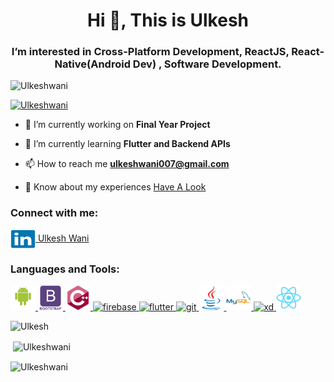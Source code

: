 
<h1 align="center">Hi 👋, This is Ulkesh</h1>
<h3 align="center">I’m interested in Cross-Platform Development, ReactJS, React-Native(Android Dev) , Software Development.</h3>

<p align="left"> <img src="https://komarev.com/ghpvc/?username=Ulkeshwani&label=Profile%20views&color=0e75b6&style=flat" alt="Ulkeshwani" /> </p>

<p align="left" class="trophy"> <a href="https://github.com/ryo-ma/github-profile-trophy"><img src="https://github-profile-trophy.vercel.app/?username=Ulkeshwani" alt="Ulkeshwani" /></a> </p>

- 🔭 I’m currently working on **Final Year Project**

- 🌱 I’m currently learning **Flutter and Backend APIs**

- 📫 How to reach me **ulkeshwani007@gmail.com**

- 📄 Know about my experiences [Have A Look](https://drive.google.com/file/d/1HzT7foxJ44T-Qao3cOEZHyZcQlxAiByf/view?usp=sharing)

<h3 align="left">Connect with me:</h3>
<p align="left">
  <a href="https://www.linkedin.com/in/ulkesh-wani-364230151/" target="blank">
    <img align="center" src="https://raw.githubusercontent.com/devicons/devicon/master/icons/linkedin/linkedin-original.svg" alt="Ulkeshwanilinkedin" height="30" width="40" />
    Ulkesh Wani
  </a>

<h3 align="left">Languages and Tools:</h3>
<p align="left"> 
  <a href="https://developer.android.com" target="_blank"> 
    <img src="https://raw.githubusercontent.com/devicons/devicon/master/icons/android/android-original-wordmark.svg" alt="android" width="40" height="40"/> 
  </a> 
  <a href="https://getbootstrap.com" target="_blank"> 
    <img src="https://raw.githubusercontent.com/devicons/devicon/master/icons/bootstrap/bootstrap-plain-wordmark.svg" alt="bootstrap" width="40" height="40"/> 
  </a> 
  <a href="https://www.w3schools.com/cpp/" target="_blank"> 
    <img src="https://raw.githubusercontent.com/devicons/devicon/master/icons/cplusplus/cplusplus-original.svg" alt="cplusplus" width="40" height="40"/> 
  </a>  
  <a href="https://firebase.google.com/" target="_blank">
    <img src="https://www.vectorlogo.zone/logos/firebase/firebase-icon.svg" alt="firebase" width="40" height="40"/> 
  </a> 
  <a href="https://flutter.dev" target="_blank"> 
    <img src="https://www.vectorlogo.zone/logos/flutterio/flutterio-icon.svg" alt="flutter" width="40" height="40"/> 
  </a> 
  <a href="https://git-scm.com/" target="_blank"> 
    <img src="https://www.vectorlogo.zone/logos/git-scm/git-scm-icon.svg" alt="git" width="40" height="40"/> 
  </a> 
  <a href="https://www.java.com" target="_blank"> 
    <img src="https://raw.githubusercontent.com/devicons/devicon/master/icons/java/java-original.svg" alt="java" width="40" height="40"/> 
  </a> 
  <a href="https://www.mysql.com/" target="_blank"> 
    <img src="https://raw.githubusercontent.com/devicons/devicon/master/icons/mysql/mysql-original-wordmark.svg" alt="mysql" width="40" height="40"/> 
  </a> 
  <a href="https://www.adobe.com/products/xd.html" target="_blank"> 
    <img src="https://cdn.worldvectorlogo.com/logos/adobe-xd.svg" alt="xd" width="40" height="40"/> 
  </a>
  <a href="https://reactjs.org/" target="_blank"> 
    <img src="https://raw.githubusercontent.com/devicons/devicon/master/icons/react/react-original.svg" alt="xd" width="40" height="40"/> 
  </a>
</p>
<p><img src="https://github-readme-stats.vercel.app/api/top-langs/?username=Ulkeshwani&layout=compact" alt="Ulkesh"/>

<p>&nbsp;<img align="center" src="https://github-readme-stats.vercel.app/api?username=Ulkeshwani&show_icons=true&locale=en" alt="Ulkeshwani" /></p>

<p><img align="center" src="https://github-readme-streak-stats.herokuapp.com/?user=Ulkeshwani&" alt="Ulkeshwani" /></p>

